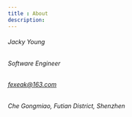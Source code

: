 ```yaml
---
title : About
description:
---
```



###### Jacky Young
###### Software Engineer
###### [fexeak@163.com](mailto:fexeak@163.com) 
###### Che Gongmiao, Futian District, Shenzhen
